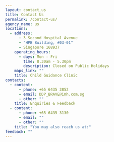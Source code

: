 ```yaml
---
layout: contact_us
title: Contact Us
permalink: /contact-us/
agency_name: us
locations:
  - address:
      - 3 Second Hospital Avenue
      - "HPB Building, #03-01"
      - Singapore 168937
    operating_hours:
      - days: Mon - Fri
        time: 8.30am - 5.30pm
        description: Closed on Public Holidays
    maps_link: ""
    title: Child Guidance Clinic
contacts:
  - content:
      - phone: +65 6435 3852
      - email: DDP_BRAVE@imh.com.sg
      - other: ""
    title: Enquiries & Feedback
  - content:
      - phone: +65 6435 3130
      - email: ""
      - other: ""
    title: "You may also reach us at:"
feedback: ""
---
```


